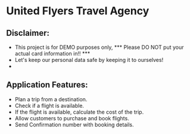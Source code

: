 # United Flyers Travel Agency

## Disclaimer:
- This project is for DEMO purposes only, *** Please DO NOT put your actual card information in!! ***
- Let's keep our personal data safe by keeping it to ourselves!
- 
## Application Features:
- Plan a trip from a destination.
- Check if a flight is available.
- If the flight is available, calculate the cost of the trip.
- Allow customers to purchase and book flights.
- Send Confirmation number with booking details.
